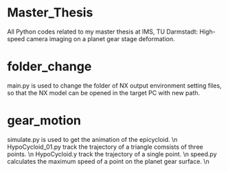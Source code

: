 # Master_Thesis
All Python codes related to my master thesis at IMS, TU Darmstadt: High-speed camera imaging on a planet gear stage deformation.

# folder_change
main.py is used to change the folder of NX output environment setting files, so that the NX model can be opened in the target PC with new path.

# gear_motion
simulate.py is used to get the animation of the epicycloid. \n
HypoCycloid_01.py track the trajectory of a triangle comsists of three points. \n
HypoCycloid.y track the trajectory of a single point. \n
speed.py calculates the maximum speed of a point on the planet gear surface. \n
